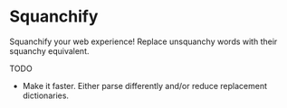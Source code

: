 Squanchify
=======================

Squanchify your web experience! Replace unsquanchy words with their squanchy equivalent.


TODO
* Make it faster. Either parse differently and/or reduce replacement dictionaries.
